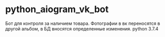 # python_aiogram_vk_bot

Бот для контроля за наличием товара. Фотографии в вк переносятся в другой альбом, в БД вносятся определенные изменения. python 3.7.4
